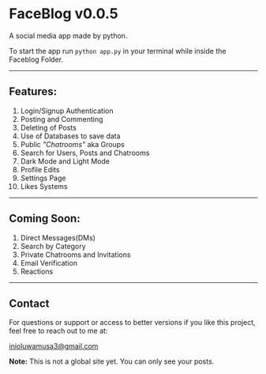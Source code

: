 # FaceBlog v0.0.5
A social media app made by python.

To start the app run `python app.py` in your terminal while inside the Faceblog Folder.

---

## Features:
1. Login/Signup Authentication
2. Posting and Commenting
3. Deleting of Posts
4. Use of Databases to save data
5. Public _"Chatrooms"_ aka Groups
6. Search for Users, Posts and Chatrooms
7. Dark Mode and Light Mode
8. Profile Edits
9. Settings Page
10. Likes Systems

---

## Coming Soon:
1. Direct Messages(DMs)
2. Search by Category
4. Private Chatrooms and Invitations
5. Email Verification
6. Reactions

---

## Contact
For questions or support or access to better versions if you like this project, feel free to reach out to me at:

[inioluwamusa3@gmail.com](mailto:inioluwamusa3@gmail.com)

**Note:** This is not a global site yet. You can only see your posts.

